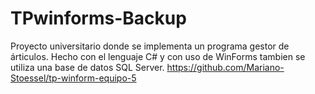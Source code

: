 # TPwinforms-Backup
Proyecto universitario donde se implementa un programa gestor de árticulos. 
Hecho con el lenguaje C# y con uso de WinForms tambien se utiliza una base de datos SQL Server.
https://github.com/Mariano-Stoessel/tp-winform-equipo-5
